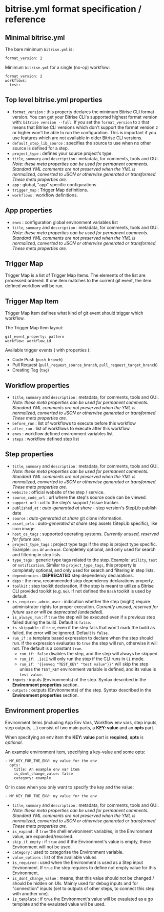 # bitrise.yml format specification / reference

## Minimal bitrise.yml

The bare minimum `bitrise.yml` is:

```
format_version: 2
```

Minimum `bitrise.yml` for a single (no-op) workflow:

```
format_version: 2
workflows:
  test:
```

## Top level bitrise.yml properties

- `format_version` : this property declares the minimum Bitrise CLI format version.
  You can get your Bitrise CLI's supported highest format version with: `bitrise version --full`.
  If you set the `format_version` to `2` that means that Bitrise CLI versions which
  don't support the format version `2` or higher won't be able to run the configuration.
  This is important if you use features which are not available in older Bitrise CLI versions.
- `default_step_lib_source` : specifies the source to use when no other source is defined for a step.
- `project_type` : defines your source project's type.
- `title`, `summary` and `description` : metadata, for comments, tools and GUI.
  _Note: these meta properties can be used for permanent comments. Standard YML comments
  are not preserved when the YML is normalized, converted to JSON or otherwise
  generated or transformed. These meta properties are._
- `app` : global, "app" specific configurations.
- `trigger_map` : Trigger Map definitions.
- `workflows` : workflow definitions.

## App properties

- `envs` : configuration global environment variables list
- `title`, `summary` and `description` : metadata, for comments, tools and GUI.
  _Note: these meta properties can be used for permanent comments. Standard YML comments
  are not preserved when the YML is normalized, converted to JSON or otherwise
  generated or transformed. These meta properties are._

##  Trigger Map

Trigger Map is a list of Trigger Map Items. The elements of the list are processed ordered. If one item matches to the current git event, the item defined workflow will be run.

## Trigger Map Item

Trigger Map Item defines what kind of git event should trigger which workflow.

The Trigger Map Item layout: 

```
git_event_property: pattern
workflow: workflow_id
```

Available trigger events ( with properties ):

- Code Push (`push_branch`)
- Pull Request (`pull_request_source_branch`, `pull_request_target_branch`)
- Creating Tag (`tag`)

## Workflow properties

- `title`, `summary` and `description` : metadata, for comments, tools and GUI.
  _Note: these meta properties can be used for permanent comments. Standard YML comments
  are not preserved when the YML is normalized, converted to JSON or otherwise
  generated or transformed. These meta properties are._
- `before_run` : list of workflows to execute before this workflow
- `after_run` : list of workflows to execute after this workflow
- `envs` : workflow defined environment variables list
- `steps` : workflow defined step list

## Step properties

- `title`, `summary` and `description` : metadata, for comments, tools and GUI.
  _Note: these meta properties can be used for permanent comments. Standard YML comments
  are not preserved when the YML is normalized, converted to JSON or otherwise
  generated or transformed. These meta properties are._
- `website` : official website of the step / service.
- `source_code_url` : url where the step's source code can be viewed.
- `support_url` : url to the step's support / issue tracker.
- `published_at` : _auto-generated at share_ - step version's StepLib publish date
- `source` : _auto-generated at share_ git clone information.
- `asset_urls` : _auto-generated at share_ step assets (StepLib specific), like icon image.
- `host_os_tags` : supported operating systems. _Currently unused, reserved for future use._
- `project_type_tags` : project type tags if the step is project type specific.
  Example: `ios` or `android`. Completely optional, and only used for search
  and filtering in step lists.
- `type_tags` : generic type tags related to the step.
  Example: `utility`, `test` or `notification`.
  Similar to `project_type_tags`, this property is completely optional, and only used for search
  and filtering in step lists.
- `dependencies` : __DEPRECATED__ step dependency declarations.
- `deps` : the new, recommended step dependency declarations property.
- `toolkit` : step toolkit declaration, if the step is meant to utilize
  a Bitrise CLI provided toolkit (e.g. `Go`). If not defined the `Bash`
  toolkit is used by default.
- `is_requires_admin_user` : indication whether the step (might)
  require administrator rights for proper execution.
  _Currently unused, reserved for future use or will be deprecated (undecided)._
- `is_always_run` : if `true` the step will be executed even if a previous step failed during the build.
  Default is `false`.
- `is_skippable` : if `true`, even if the step fails that won't mark the build as failed,
  the error will be ignored. Default is `false`.
- `run_if` : a template based expression to declare when the step should run.
  If the expression evaluates to `true` the step will run, otherwise it will not.
  The default is a constant `true`.
    - `run_if: false` disables the step, and the step will always be skipped.
    - `run_if: .IsCI` will only run the step if the CLI runs in `CI` mode.
    - `run_if: '{{enveq "TEST_KEY" "test value"}}'` will skip the step unless
      the `TEST_KEY` environment variable is defined, and its value is `test value`.
- `inputs` : inputs (Environments) of the step. Syntax described in the **Environment properties** section.
- `outputs` : outputs (Environments) of the step. Syntax described in the **Environment properties** section.

## Environment properties

Environment items (including App Env Vars, Workflow env vars, step inputs, step outputs, ...)
consist of two main parts, a **KEY: value** and an **opts** part.

When specifying an env item the **KEY: value** part is **required**, **opts** is *optional*.

An example environment item, specifying a key-value and some opts:

```
- MY_KEY_FOR_THE_ENV: my value for the env
  opts:
    title: An example env var item
    is_dont_change_value: false
    category: example
```

Or in case when you only want to specify the key and the value:

```
- MY_KEY_FOR_THE_ENV: my value for the env
```

- `title`, `summary` and `description` : metadata, for comments, tools and GUI.
  _Note: these meta properties can be used for permanent comments. Standard YML comments
  are not preserved when the YML is normalized, converted to JSON or otherwise
  generated or transformed. These meta properties are._
- `is_expand` : if `true` the shell environment variables, in the Environment value, are expanded/resolved.
- `skip_if_empty` : if `true` and if the Environment's value is empty, these Environment will not be used.
- `category` : used to categorise the Environment variable.
- `value_options` : list of the available values.
- `is_required` : used when the Environment is used as a Step input Environment. If `true` the step requires to define not empty value for this Environment.
- `is_dont_change_value` : means, that this value should not be changed / should be hidden on UIs. Mainly used for debug inputs and for "connection" inputs (set to outputs of other steps, to connect this step with another one).
- `is_template` : if `true` the Environment's value will be evaulated as a go template and the evaulated value will be used.

